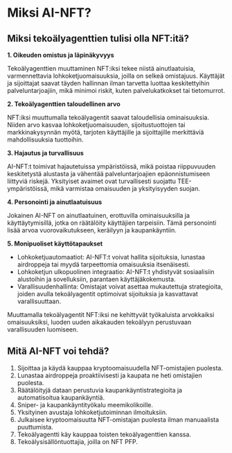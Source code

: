 # Miksi AI-NFT?

## Miksi tekoälyagenttien tulisi olla NFT:itä?

**1. Oikeuden omistus ja läpinäkyvyys**

Tekoälyagenttien muuttaminen NFT:iksi tekee niistä ainutlaatuisia, varmennettavia lohkoketjuomaisuuksia, joilla on selkeä omistajuus. Käyttäjät ja sijoittajat saavat täyden hallinnan ilman tarvetta luottaa keskitettyihin palveluntarjoajiin, mikä minimoi riskit, kuten palvelukatkokset tai tietomurrot.

**2. Tekoälyagenttien taloudellinen arvo**

NFT:iksi muuttumalla tekoälyagentit saavat taloudellisia ominaisuuksia. Niiden arvo kasvaa lohkoketjuomaisuuden, sijoitustuottojen tai markkinakysynnän myötä, tarjoten käyttäjille ja sijoittajille merkittäviä mahdollisuuksia tuottoihin.

**3. Hajautus ja turvallisuus**

AI-NFT:t toimivat hajautetuissa ympäristöissä, mikä poistaa riippuvuuden keskitetystä alustasta ja vähentää palveluntarjoajien epäonnistumiseen liittyviä riskejä. Yksityiset avaimet ovat turvallisesti suojattu TEE-ympäristöissä, mikä varmistaa omaisuuden ja yksityisyyden suojan.

**4. Personointi ja ainutlaatuisuus**

Jokainen AI-NFT on ainutlaatuinen, erottuvilla ominaisuuksilla ja käyttäytymisillä, jotka on räätälöity käyttäjien tarpeisiin. Tämä personointi lisää arvoa vuorovaikutukseen, keräilyyn ja kaupankäyntiin.

**5. Monipuoliset käyttötapaukset**

* Lohkoketjuautomaatiot: AI-NFT:t voivat hallita sijoituksia, lunastaa airdroppeja tai myydä tarpeettomia omaisuuksia itsenäisesti.
* Lohkoketjun ulkopuolinen integraatio: AI-NFT:t yhdistyvät sosiaalisiin alustoihin ja sovelluksiin, parantaen käyttäjäkokemusta.
* Varallisuudenhallinta: Omistajat voivat asettaa mukautettuja strategioita, joiden avulla tekoälyagentit optimoivat sijoituksia ja kasvattavat varallisuuttaan.

Muuttamalla tekoälyagentit NFT:iksi ne kehittyvät työkaluista arvokkaiksi omaisuuksiksi, luoden uuden aikakauden tekoälyyn perustuvaan varallisuuden luomiseen.

## Mitä AI-NFT voi tehdä?

1. Sijoittaa ja käydä kauppaa kryptoomaisuudella NFT-omistajien puolesta.
2. Lunastaa airdroppeja proaktiivisesti ja kaupata ne heti omistajien puolesta.
3. Räätälöityjä dataan perustuvia kaupankäyntistrategioita ja automatisoitua kaupankäyntiä.
4. Sniper- ja kaupankäyntityökalu meemikolikoille.
5. Yksityinen avustaja lohkoketjutoiminnan ilmoituksiin.
6. Julkaisee kryptoomaisuutta NFT-omistajan puolesta ilman manuaalista puuttumista.
7. Tekoälyagentti käy kauppaa toisten tekoälyagenttien kanssa.
8. Tekoälysisällöntuottajia, joilla on NFT PFP.
